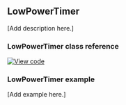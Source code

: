## LowPowerTimer

[Add description here.]

### LowPowerTimer class reference

[![View code](https://www.mbed.com/embed/?type=library)](http://os-doc-builder.test.mbed.com/docs/development/mbed-os-api-doxy/classmbed_1_1_low_power_timer.html)

### LowPowerTimer example

[Add example here.]
